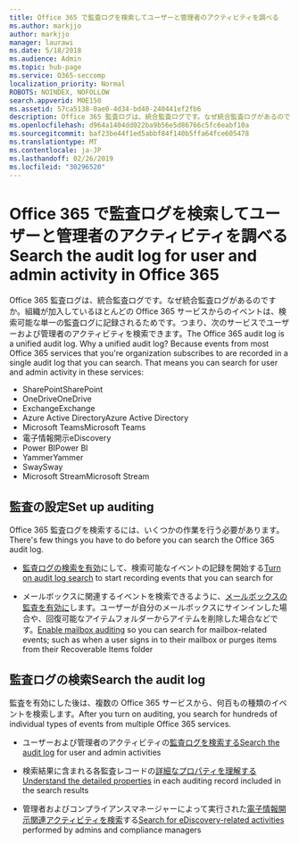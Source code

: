 ```yaml
---
title: Office 365 で監査ログを検索してユーザーと管理者のアクティビティを調べる
ms.author: markjjo
author: markjjo
manager: laurawi
ms.date: 5/18/2018
ms.audience: Admin
ms.topic: hub-page
ms.service: O365-seccomp
localization_priority: Normal
ROBOTS: NOINDEX, NOFOLLOW
search.appverid: MOE150
ms.assetid: 57ca5138-0ae0-4d34-bd40-240441ef2fb6
description: Office 365 監査ログは、統合監査ログです。なぜ統合監査ログがあるのですか。組織が加入しているほとんどの Office 365 サービスからのイベントは、検索可能な単一の監査ログに記録されるためです。つまり、次のサービスでユーザーおよび管理者のアクティビティを検索できます。
ms.openlocfilehash: d964a1404dd022ba9b56e5d86766c5fc6eabf10a
ms.sourcegitcommit: baf23be44f1ed5abbf84f140b5ffa64fce605478
ms.translationtype: MT
ms.contentlocale: ja-JP
ms.lasthandoff: 02/26/2019
ms.locfileid: "30296520"
---
```

# <a name="search-the-audit-log-for-user-and-admin-activity-in-office-365"></a><span data-ttu-id="eb3b8-106">Office 365 で監査ログを検索してユーザーと管理者のアクティビティを調べる</span><span class="sxs-lookup"><span data-stu-id="eb3b8-106">Search the audit log for user and admin activity in Office 365</span></span>

<span data-ttu-id="eb3b8-p102">Office 365 監査ログは、統合監査ログです。なぜ統合監査ログがあるのですか。組織が加入しているほとんどの Office 365 サービスからのイベントは、検索可能な単一の監査ログに記録されるためです。つまり、次のサービスでユーザーおよび管理者のアクティビティを検索できます。</span><span class="sxs-lookup"><span data-stu-id="eb3b8-p102">The Office 365 audit log is a unified audit log. Why a unified audit log? Because events from most Office 365 services that you're organization subscribes to are recorded in a single audit log that you can search. That means you can search for user and admin activity in these services:</span></span> 
  
- <span data-ttu-id="eb3b8-111">SharePoint</span><span class="sxs-lookup"><span data-stu-id="eb3b8-111">SharePoint</span></span>
- <span data-ttu-id="eb3b8-112">OneDrive</span><span class="sxs-lookup"><span data-stu-id="eb3b8-112">OneDrive</span></span>
- <span data-ttu-id="eb3b8-113">Exchange</span><span class="sxs-lookup"><span data-stu-id="eb3b8-113">Exchange</span></span>
- <span data-ttu-id="eb3b8-114">Azure Active Directory</span><span class="sxs-lookup"><span data-stu-id="eb3b8-114">Azure Active Directory</span></span>
- <span data-ttu-id="eb3b8-115">Microsoft Teams</span><span class="sxs-lookup"><span data-stu-id="eb3b8-115">Microsoft Teams</span></span>
- <span data-ttu-id="eb3b8-116">電子情報開示</span><span class="sxs-lookup"><span data-stu-id="eb3b8-116">eDiscovery</span></span>
- <span data-ttu-id="eb3b8-117">Power BI</span><span class="sxs-lookup"><span data-stu-id="eb3b8-117">Power BI</span></span>
- <span data-ttu-id="eb3b8-118">Yammer</span><span class="sxs-lookup"><span data-stu-id="eb3b8-118">Yammer</span></span>
- <span data-ttu-id="eb3b8-119">Sway</span><span class="sxs-lookup"><span data-stu-id="eb3b8-119">Sway</span></span>
- <span data-ttu-id="eb3b8-120">Microsoft Stream</span><span class="sxs-lookup"><span data-stu-id="eb3b8-120">Microsoft Stream</span></span>
   
 ## <a name="set-up-auditing"></a><span data-ttu-id="eb3b8-121">監査の設定</span><span class="sxs-lookup"><span data-stu-id="eb3b8-121">Set up auditing</span></span>
  
<span data-ttu-id="eb3b8-122">Office 365 監査ログを検索するには、いくつかの作業を行う必要があります。</span><span class="sxs-lookup"><span data-stu-id="eb3b8-122">There's few things you have to do before you can search the Office 365 audit log.</span></span>
  
- <span data-ttu-id="eb3b8-123">[監査ログの検索を有効](turn-audit-log-search-on-or-off.md)にして、検索可能なイベントの記録を開始する</span><span class="sxs-lookup"><span data-stu-id="eb3b8-123">[Turn on audit log search](turn-audit-log-search-on-or-off.md) to start recording events that you can search for</span></span> 
    
- <span data-ttu-id="eb3b8-124">メールボックスに関連するイベントを検索できるように、[メールボックスの監査を有効に](enable-mailbox-auditing.md)します。ユーザーが自分のメールボックスにサインインした場合や、回復可能なアイテムフォルダーからアイテムを削除した場合などです。</span><span class="sxs-lookup"><span data-stu-id="eb3b8-124">[Enable mailbox auditing](enable-mailbox-auditing.md) so you can search for mailbox-related events; such as when a user signs in to their mailbox or purges items from their Recoverable Items folder</span></span> 
    
 ## <a name="search-the-audit-log"></a><span data-ttu-id="eb3b8-125">監査ログの検索</span><span class="sxs-lookup"><span data-stu-id="eb3b8-125">Search the audit log</span></span>
  
<span data-ttu-id="eb3b8-126">監査を有効にした後は、複数の Office 365 サービスから、何百もの種類のイベントを検索します。</span><span class="sxs-lookup"><span data-stu-id="eb3b8-126">After you turn on auditing, you search for hundreds of individual types of events from multiple Office 365 services.</span></span>
  
- <span data-ttu-id="eb3b8-127">ユーザーおよび管理者のアクティビティの[監査ログを検索する](search-the-audit-log-in-security-and-compliance.md)</span><span class="sxs-lookup"><span data-stu-id="eb3b8-127">[Search the audit log](search-the-audit-log-in-security-and-compliance.md) for user and admin activities</span></span> 
    
- <span data-ttu-id="eb3b8-128">検索結果に含まれる各監査レコードの[詳細なプロパティを理解する](detailed-properties-in-the-office-365-audit-log.md)</span><span class="sxs-lookup"><span data-stu-id="eb3b8-128">[Understand the detailed properties](detailed-properties-in-the-office-365-audit-log.md) in each auditing record included in the search results</span></span> 
    
- <span data-ttu-id="eb3b8-129">管理者およびコンプライアンスマネージャーによって実行された[電子情報開示関連アクティビティを検索](search-for-ediscovery-activities-in-the-audit-log.md)する</span><span class="sxs-lookup"><span data-stu-id="eb3b8-129">[Search for eDiscovery-related activities](search-for-ediscovery-activities-in-the-audit-log.md) performed by admins and compliance managers</span></span> 
